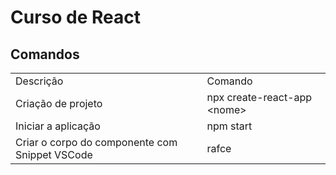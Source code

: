 # Curso de React

<h2>Comandos</h2>
<table>
  <tr>
    <td>Descrição</td>
    <td>Comando</td>
  </tr>
  <tr>
    <td>Criação de projeto</td>
    <td>npx create-react-app &lt;nome&gt;</td>
  </tr>
  <tr>
    <td>Iniciar a aplicação</td>
    <td>npm start</td>
  </tr>
  <tr>
    <td>Criar o corpo do componente com Snippet VSCode</td>
    <td>rafce</td>
  </tr>
</table>
